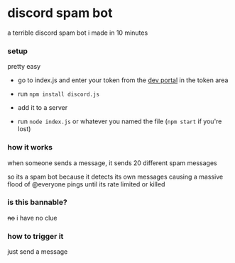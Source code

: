 # discord spam bot
a terrible discord spam bot i made in 10 minutes

### setup
pretty easy

- go to index.js and enter your token from the [dev portal](https://discord.com/developers/applications) in the token area

- run `npm install discord.js`

- add it to a server

- run `node index.js` or whatever you named the file (`npm start` if you're lost)

### how it works
when someone sends a message, it sends 20 different spam messages

so its a spam bot because it detects its own messages causing a massive flood of @everyone pings until its rate limited or killed


### is this bannable?
~~no~~ i have no clue

### how to trigger it
just send a message
